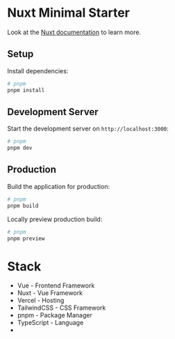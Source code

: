 # Nuxt Minimal Starter

Look at the [Nuxt documentation](https://nuxt.com/docs/getting-started/introduction) to learn more.

## Setup

Install dependencies:

```bash
# pnpm
pnpm install
```

## Development Server

Start the development server on `http://localhost:3000`:

```bash
# pnpm
pnpm dev
```

## Production

Build the application for production:

```bash
# pnpm
pnpm build
```

Locally preview production build:

```bash
# pnpm
pnpm preview
```

# Stack
* Vue - Frontend Framework
* Nuxt - Vue Framework
* Vercel - Hosting
* TailwindCSS - CSS Framework
* pnpm - Package Manager
* TypeScript - Language
*

